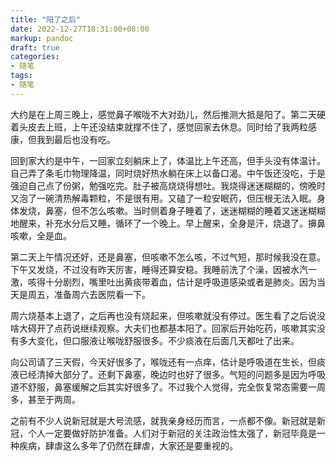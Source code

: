 ```yaml
---
title: "阳了之后"
date: 2022-12-27T18:31:00+08:00
markup: pandoc
draft: true
categories:
- 随笔
tags:
- 随笔
---
```


大约是在上周三晚上，感觉鼻子喉咙不大对劲儿，然后推测大抵是阳了。第二天硬着头皮去上班，上午还没结束就撑不住了，感觉回家去休息。同时给了我两粒感康，但我到最后也没有吃。

回到家大约是中午，一回家立刻躺床上了，体温比上午还高，但手头没有体温计。自己弄了条毛巾物理降温，同时烧好热水躺在床上以备口渴。中午饭还没吃，于是强迫自己点了份粥，勉强吃完。肚子被高烧烧得想吐。我烧得迷迷糊糊的，傍晚时又泡了一碗清热解毒颗粒，不是很有用。又磕了一粒安眠药，但压根无法入眠。身体发烧，鼻塞，但不怎么咳嗽。当时侧着身子睡着了，迷迷糊糊的睡着又迷迷糊糊地醒来，补充水分后又睡，循环了一个晚上。早上醒来，全身是汗，烧退了。擤鼻咳嗽，全是血。

第二天上午情况还好，还是鼻塞，但咳嗽不怎么咳，不过气短，那时候我没在意。下午又发烧，不过没有昨天厉害，睡得还算安稳。我睡前洗了个澡，因被水汽一激，咳得十分剧烈，嘴里吐出黄痰带着血，估计是呼吸道感染或者是肺炎。因为当天是周五，准备周六去医院看一下。

周六烧基本上退了，之后再也没有烧起来，但咳嗽就没有停过。医生看了之后说没啥大碍开了点药说继续观察。大夫们也都基本阳了。回家后开始吃药，咳嗽其实没有多大变化，但口服液让喉咙舒服很多。不少痰液在后面几天都吐了出来。

向公司请了三天假，今天好很多了，喉咙还有一点痒，估计是呼吸道在生长，但痰液已经清掉大部分了。还剩下鼻塞，晚边时也好了很多。气短的问题多是因为呼吸道不舒服，鼻塞缓解之后其实好很多了。不过我个人觉得，完全恢复常态需要一周多，甚至于两周。

之前有不少人说新冠就是大号流感，就我亲身经历而言，一点都不像。新冠就是新冠，个人一定要做好防护准备。人们对于新冠的关注政治性太强了，新冠毕竟是一种疾病，肆虐这么多年了仍然在肆虐，大家还是要重视的。
